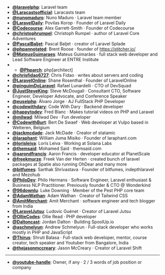 - **[@laravelphp](https://www.youtube.com/@laravelphp)**: Laravel team
- **[@Laracastsofficial](https://www.youtube.com/@Laracastsofficial)**: Laracasts team
- **[@nunomaduro](https://www.youtube.com/@nunomaduro)**: Nuno Maduro ‧ Laravel team member
- **[@LaravelDaily](https://www.youtube.com/@LaravelDaily)**: Povilas Korop ‧ Founder of Laravel Daily
- **[@Codecourse](https://www.youtube.com/@codecourse)**: Alex Garrett-Smith ‧ Founder of Codecourse
- **[@christophrumpel](https://www.youtube.com/@christophrumpel)**: Christoph Rumpel ‧ author of Laravel Core Adventures
- **[@PascalBaljet](https://www.youtube.com/@PascalBaljet)**: Pascal Baljet ‧ creator of Laravel Splade
- **[@phpannotated](https://www.youtube.com/@phpannotated)**: Brent Roose ‧ founder of https://stitcher.io/
- **[@MateusGuimaraes](https://www.youtube.com/@MateusGuimaraes)**: Mateus Guimarães ‧ full stack web developer and Lead Software Engineer at ENTRE Institute
- - **[@Phparch](https://www.youtube.com/@Phparch)**: php[architect]
- **[@chrisfidao6727](https://www.youtube.com/@chrisfidao6727)**: Chris Fidao ‧ writes about servers and coding
- **[@LaravelOnline](https://www.youtube.com/@LaravelOnline)**: Shane Rosenthal ‧ Founder of LaravelOnline
- **[@pinguimDoLaravel](https://www.youtube.com/@pinguimDoLaravel)**: Rafael Lunardelli ‧ CTO of DevSquad
- **[@JustSteveKing](https://www.youtube.com/@JustSteveKing)**: Steve McDougall ‧ Consultant CTO, Software Engineer, Developer Advocate, and Conference Speaker
- **[@euseiphp](https://www.youtube.com/@euseiphp)**: Álvaro Jorge ‧ AJ FullStack PHP Developer
- **[@codewithdary](https://www.youtube.com/@codewithdary)**: Code With Dary ‧ Backend developer
- **[@happytodev](https://www.youtube.com/@happytodev)**: Fred Blanc ‧ Makes tutorial videos on PHP and Laravel
- **[@milwad](https://www.youtube.com/@milwad)**: Milwad Dev ‧ Fun developer
- **[@CodewithBurt](https://www.youtube.com/@CodewithBurt)**: Bert De Swaef ‧ Web developer at Vulpo based in Wetteren, Belgium
- **[@jackmcdade](https://www.youtube.com/@jackmcdade)**: Jack McDade ‧ Creator of statamic
- **[@laraphant](https://www.youtube.com/@laraphant)**: William Juma Misiko ‧ Founder of laraphant.com
- **[@lorisleiva](https://www.youtube.com/@lorisleiva)**: Loris Leiva ‧ Working at Solana Labs
- **[@themsaid](https://www.youtube.com/@themsaid)**: Mohamed Said ‧ themsaid.com
- **[@aarondfrancis](https://www.youtube.com/@aarondfrancis)**: Aaron Francis ‧ developer educator at PlanetScale
- **[@freekmurze](https://www.youtube.com/@freekmurze)**: Freek Van der Herten ‧ created bunch of laravel packages at Spatie also running OhDear and many more
- **[@bitfumes](https://www.youtube.com/@bitfumes)**: Sarthak Shrivastava ‧ Founder of bitfumes, indepthlaravel and Mezohub
- **[@PhiloDev](https://www.youtube.com/@PhiloDev)**: Philo Hermans ‧ Software Engineer, Laravel enthusiast & Business NLP Practitioner. Previously founder & CTO @ Wonderkind
- **[@96downlu](https://www.youtube.com/@96downlu)**: Luke Downing ‧ Member of the Pest PHP core team
- **[@AdamWathan](https://www.youtube.com/@AdamWathan)**: Adam Wathan ‧ Creator of Tailwind CSS
- **[@AmitMerchant](https://www.youtube.com/@AmitMerchant)**: Amit Merchant ‧ software engineer and tech blogger from India
- **[@LaravelJutsu](https://www.youtube.com/@LaravelJutsu)**: Ludovic Guénet ‧ Creator of Laravel Jutsu
- **[@OllieCodes](https://www.youtube.com/@OllieCodes)**: Ollie Read ‧ PHP developer
- **[@Daltoncast](https://www.youtube.com/@Daltoncast)**: Jordan Dalton ‧ Building SpoolUp.io
- **[@aschmelyun](https://www.youtube.com/@aschmelyun)**: Andrew Schmelyun ‧ Full-stack developer who works mostly in PHP and JavaScript
- **[@Thirus](https://www.youtube.com/@Thirus)**: Shruti Balasa ‧ Full-stack web developer, mentor, course creator, tech speaker and Youtuber from Bangalore, India
- **[@thejasonmccreary](https://www.youtube.com/@thejasonmccreary)**: Jason McCreary ‧ Creator of Laravel Shift

--- 

- **[@youtube-handle](https://www.youtube.com/@youtube-handle)**: Owner, if any ‧ 2 / 3 words of job position or company
